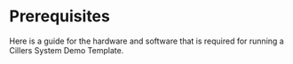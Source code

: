 # Prerequisites

Here is a guide for the hardware and software that is required for running a Cillers System Demo Template.&#x20;

